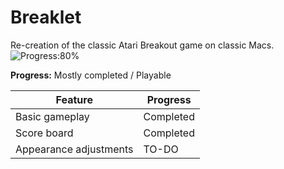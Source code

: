 # Breaklet
Re-creation of the classic Atari Breakout game on classic Macs.
![Progress:80%](https://img.shields.io/badge/Progress-80%25-orange)

**Progress:** Mostly completed / Playable

|       **Feature**      | **Progress** |
|------------------------|--------------|
| Basic gameplay         | Completed    |
| Score board            | Completed    |
| Appearance adjustments | TO-DO        |
